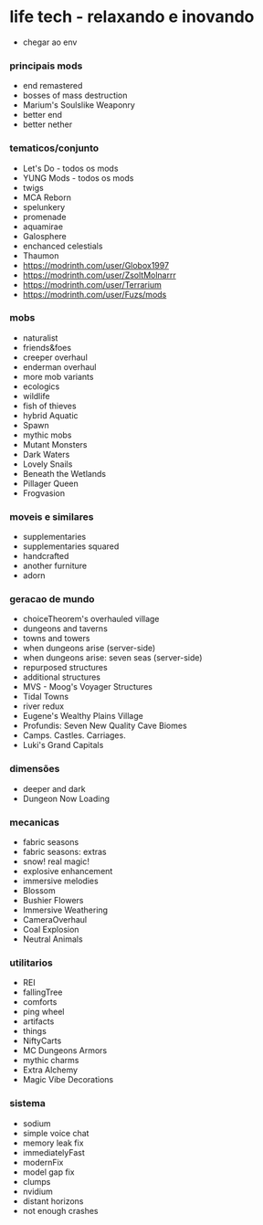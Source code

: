 # life tech - relaxando e inovando
- chegar ao env

### principais mods
- end remastered
- bosses of mass destruction
- Marium's Soulslike Weaponry
- better end
- better nether

### tematicos/conjunto
- Let's Do - todos os mods
- YUNG Mods - todos os mods
- twigs
- MCA Reborn
- spelunkery
- promenade
- aquamirae
- Galosphere
- enchanced celestials
- Thaumon
- https://modrinth.com/user/Globox1997
- https://modrinth.com/user/ZsoltMolnarrr
- https://modrinth.com/user/Terrarium
- https://modrinth.com/user/Fuzs/mods

### mobs
- naturalist
- friends&foes
- creeper overhaul
- enderman overhaul
- more mob variants
- ecologics
- wildlife
- fish of thieves
- hybrid Aquatic
- Spawn
- mythic mobs
- Mutant Monsters
- Dark Waters
- Lovely Snails
- Beneath the Wetlands
- Pillager Queen
- Frogvasion

### moveis e similares
- supplementaries
- supplementaries squared
- handcrafted
- another furniture
- adorn

### geracao de mundo 
- choiceTheorem's overhauled village
- dungeons and taverns
- towns and towers
- when dungeons arise (server-side)
- when dungeons arise: seven seas (server-side)
- repurposed structures
- additional structures
- MVS - Moog's Voyager Structures
- Tidal Towns
- river redux
- Eugene's Wealthy Plains Village
- Profundis: Seven New Quality Cave Biomes
- Camps. Castles. Carriages.
- Luki's Grand Capitals

### dimensões
- deeper and dark
- Dungeon Now Loading

### mecanicas 
- fabric seasons
- fabric seasons: extras
- snow! real magic!
- explosive enhancement
- immersive melodies
- Blossom
- Bushier Flowers
- Immersive Weathering
- CameraOverhaul
- Coal Explosion
- Neutral Animals

### utilitarios
- REI
- fallingTree
- comforts
- ping wheel
- artifacts
- things
- NiftyCarts
- MC Dungeons Armors
- mythic charms
- Extra Alchemy
- Magic Vibe Decorations

### sistema
- sodium
- simple voice chat
- memory leak fix
- immediatelyFast
- modernFix
- model gap fix
- clumps
- nvidium
- distant horizons
- not enough crashes